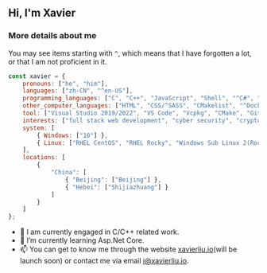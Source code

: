 <!--
**iXavierLiu/iXavierLiu** is a ✨ _special_ ✨ repository because its `README.md` (this file) appears on your GitHub profile.

Here are some ideas to get you started:

- 🔭 I’m currently working on ...
- 🌱 I’m currently learning ...
- 👯 I’m looking to collaborate on ...
- 🤔 I’m looking for help with ...
- 💬 Ask me about ...
- 📫 How to reach me: ...
- 😄 Pronouns: ...
- ⚡ Fun fact: ...
-->
## Hi, I'm Xavier

### More details about me
You may see items starting with `^`, which means that I have forgotten a lot, or that I am not proficient in it.
```javascript
const xavier = {
    pronouns: ["he", "him"],
    languages: ["zh-CN", "^en-US"],
    programming_languages: ["C", "C++", "JavaScript", "Shell", "^C#", "^SQL"],
    other_computer_languages: ["HTML", "CSS/^SASS", "CMakelist", "^Dockerfile"],
    tool: ["Visual Studio 2019/2022", "VS Code", "Vcpkg", "CMake", "Git", "MariaDB", "Docker"],
    interests: ["full stack web development", "cyber security", "cryptology/RSA", "computer/network hardware"],
    system: [
        { Windows: ["10"] },
        { Linux: ["RHEL CentOS", "RHEL Rocky", "Windows Sub Linux 2(Rocky Distribution)"] }
    ],
    locations: [
        {
            "China": [
                { "Beijing": ["Beijing"] },
                { "Hebei": ["Shijiazhuang"] }
            ]
        }
    ]
};
```
- 🔭 I am currently engaged in C/C++ related work.
- 🌱 I’m currently learning Asp.Net Core.
- 📫 You can get to know me through the website [xavierliu.io](https://xavierliu.io)(will be launch soon) or contact me via email [i@xavierliu.io](mailto:i@xavierliu.io).
